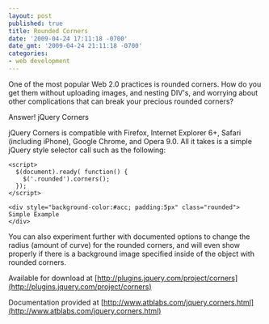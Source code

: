 ```yaml
---
layout: post
published: true
title: Rounded Corners
date: '2009-04-24 17:11:18 -0700'
date_gmt: '2009-04-24 21:11:18 -0700'
categories:
- web development
---
```


One of the most popular Web 2.0 practices is rounded corners. How do you get them without uploading images, and nesting DIV's,
and worrying about other complications that can break your precious rounded corners?

Answer! jQuery Corners

jQuery Corners is compatible with Firefox, Internet Explorer 6+, Safari (including iPhone), Google Chrome, and Opera 9.0.
All it takes is a simple jQuery style selector call such as the following:

```
<script>
  $(document).ready( function() {
    $('.rounded').corners();
  });
</script>

<div style="background-color:#acc; padding:5px" class="rounded">
Simple Example
</div>
```

You can also experiment further with documented options to change the radius (amount of curve) for the rounded corners, and will
even show properly if there is a background image specified inside of the object with rounded corners.

Available for download at [http://plugins.jquery.com/project/corners](http://plugins.jquery.com/project/corners)

Documentation provided at [http://www.atblabs.com/jquery.corners.html](http://www.atblabs.com/jquery.corners.html)
